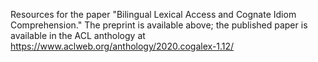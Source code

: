 Resources for the paper "Bilingual Lexical Access and Cognate Idiom Comprehension." The preprint is available above; the published paper is available in the ACL anthology at https://www.aclweb.org/anthology/2020.cogalex-1.12/
